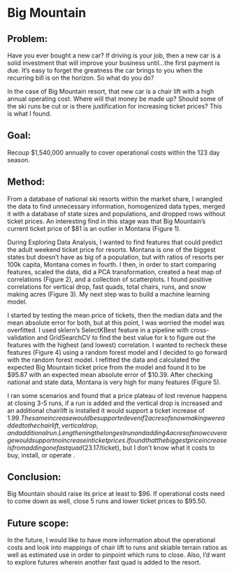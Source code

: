 # Big Mountain

## Problem: 
Have you ever bought a new car? If driving is your job, then a new car is a solid investment that will improve your business until…the first payment is due. It’s easy to forget the greatness the car brings to you when the recurring bill is on the horizon. So what do you do? 

In the case of Big Mountain resort, that new car is a chair lift with a high  annual operating cost. Where will that money be made up? Should some of the ski runs be cut or is there justification for increasing ticket prices? This is what I found.

## Goal: 
Recoup $1,540,000 annually to cover operational costs within the 123 day season.

## Method:  
From a database of national ski resorts within the market share, I wrangled the data to find unnecessary information, homogenized data types, merged it with a database of state sizes and populations, and dropped rows without ticket prices. An interesting find in this stage was that Big Mountain’s current ticket price of $81 is an outlier in Montana (Figure 1).

During Exploring Data Analysis, I wanted to find features that could predict the adult weekend ticket price for resorts. Montana is one of the biggest states but doesn’t have as big of a population, but with ratios of resorts per 100k capita, Montana comes in fourth. I then, in order to start comparing features, scaled the data, did a PCA transformation, created a heat map of correlations (Figure 2), and a collection of scatterplots. I found positive correlations for vertical drop, fast quads, total chairs, runs, and snow making acres (Figure 3).  My next step was to build a machine learning model. 


I started by testing the mean price of tickets, then the median data and the mean absolute error for both, but at this point, I was worried the model was overfitted. I used sklern’s SelectKBest feature in a pipeline with cross-validation and GridSearchCV to find the best value for k to figure out the features with the highest (and lowest) correlation. I wanted to recheck these features (Figure 4) using a random forest model and I decided to go forward with the random forest model.
	I refitted the data and calculated the expected Big Mountain ticket price from the model and found it to be $95.87 with an expected mean absolute error of $10.39.  After checking national and state data, Montana is very high for many features (Figure 5). 

                   
I ran some scenarios and found that a price plateau of lost revenue happens at closing 3-5 runs, if a run is added and the vertical drop is increased and an additional chairlift is installed it would support a ticket increase of $1.99. The same increase would be supported even if 2 acres of snow making were added to the chairlift, vertical drop, and additional run. Lengthening the longest run and adding 4 acres of snow coverage would support no increase in ticket prices. I found that the biggest price increase is from adding one fast quad ($23.17/ticket), but I don’t know what it costs to buy, install, or operate . 

## Conclusion: 
Big Mountain should raise its price at least to $96. If operational costs need to come down as well, close 5 runs and lower ticket prices to $95.50. 

## Future scope:	
In the future, I would like to have more information about the operational costs and look into mappings of chair lift to runs and skiable terrain ratios as well as estimated use in order to pinpoint which runs to close. Also, I’d want to explore futures wherein another fast quad is added to the resort. 
